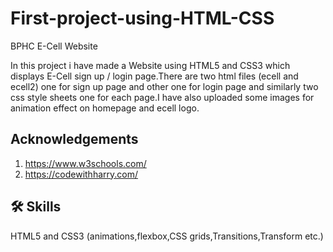 # First-project-using-HTML-CSS

BPHC E-Cell Website 

In this project i have made a Website using HTML5 and CSS3 which
displays E-Cell sign up / login page.There are two html files (ecell and ecell2) one for sign up page and other one for login page and similarly two css style sheets one for each page.I have also uploaded some images for animation effect on homepage and ecell logo.

## Acknowledgements
1. https://www.w3schools.com/
2. https://codewithharry.com/
 

## 🛠 Skills
HTML5 and CSS3 (animations,flexbox,CSS grids,Transitions,Transform etc.)

